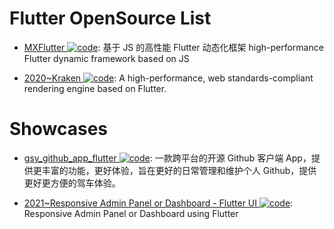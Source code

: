 # Flutter OpenSource List

- [MXFlutter ![code](https://ng-tech.icu/assets/code.svg)](https://github.com/TGIF-iMatrix/MXFlutter): 基于 JS 的高性能 Flutter 动态化框架 high-performance Flutter dynamic framework based on JS

- [2020~Kraken ![code](https://ng-tech.icu/assets/code.svg)](https://github.com/openkraken/kraken): A high-performance, web standards-compliant rendering engine based on Flutter.

# Showcases

- [gsy_github_app_flutter ![code](https://ng-tech.icu/assets/code.svg)](https://github.com/CarGuo/gsy_github_app_flutter): 一款跨平台的开源 Github 客户端 App，提供更丰富的功能，更好体验，旨在更好的日常管理和维护个人 Github，提供更好更方便的驾车体验。

- [2021~Responsive Admin Panel or Dashboard - Flutter UI ![code](https://ng-tech.icu/assets/code.svg)](https://github.com/abuanwar072/Flutter-Responsive-Admin-Panel-or-Dashboard): Responsive Admin Panel or Dashboard using Flutter
